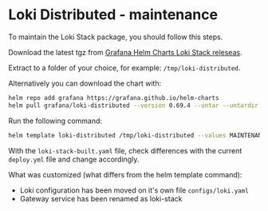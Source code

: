 # Loki Distributed - maintenance

To maintain the Loki Stack package, you should follow this steps.

Download the latest tgz from [Grafana Helm Charts Loki Stack releseas][github-releases].

Extract to a folder of your choice, for example: `/tmp/loki-distributed`.

Alternatively you can download the chart with:

```bash
helm repo add grafana https://grafana.github.io/helm-charts
helm pull grafana/loki-distributed --version 0.69.4 --untar --untardir /tmp # this command will download the chart in /tmp/loki-stack
```

Run the following command:

```bash
helm template loki-distributed /tmp/loki-distributed --values MAINTENANCE.values.yaml -n logging > loki-distributed-built.yaml
```

With the `loki-stack-built.yaml` file, check differences with the current `deploy.yml` file and change accordingly.

What was customized (what differs from the helm template command):

- Loki configuration has been moved on it's own file `configs/loki.yaml`
- Gateway service has been renamed as loki-stack


[github-releases]: https://github.com/grafana/helm-charts/releases?q=loki-stack&expanded=true